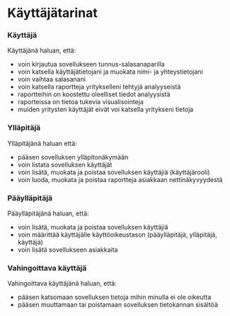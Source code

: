 # Käyttäjätarinat

### Käyttäjä

Käyttäjänä haluan, että:
* voin kirjautua sovellukseen tunnus-salasanaparilla
* voin katsella käyttäjätietojani ja muokata nimi- ja yhteystietojani
* voin vaihtaa salasanani
* voin katsella raportteja yritykselleni tehtyjä analyyseistä
* raportteihin on koostettu oleelliset tiedot analyysistä
* raporteissa on tietoa tukevia visualisointeja
* muiden yritysten käyttäjät eivät voi katsella yritykseni tietoja 

### Ylläpitäjä

Ylläpitäjänä haluan että:
* pääsen sovelluksen ylläpitonäkymään
* voin listata sovelluksen käyttäjät
* voin lisätä, muokata ja poistaa sovelluksen käyttäjiä (käyttäjärooli)
* voin luoda, muokata ja poistaa raportteja asiakkaan nettinäkyvyydestä

### Pääylläpitäjä

Pääylläpitäjänä haluan, että:
* voin lisätä, muokata ja poistaa sovelluksen käyttäjiä
* voin määrittää käyttäjälle käyttöoikeustason (pääylläpitäjä, ylläpitäjä, käyttäjä)
* voin lisätä sovellukseen asiakkaita

### Vahingoittava käyttäjä

Vahingoittava käyttäjänä haluan, että:
* pääsen katsomaan sovelluksen tietoja mihin minulla ei ole oikeutta
* pääsen muuttamaan tai poistamaan sovelluksen tietokannan sisältöä
